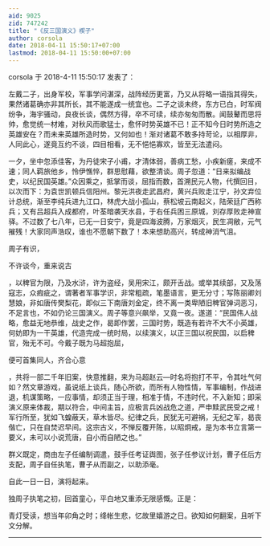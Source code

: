 ```yaml
---
aid: 9025
zid: 747242
title: "《反三国演义》楔子"
author: corsola
date: 2018-04-11 15:50:17+07:00
lastmod: 2018-04-11 15:50:00+07:00
---
```


corsola 于 2018-4-11 15:50:17 发表了：

左戴二子，出身军校，军事学问湛深，战阵经历更富，乃又从将略一语指其得失，果然诸葛确亦非其所长，其不能遂成一统宜也。二子之谈未终，东方已白，时军阀纷争，海宇骚动，良夜长谈，偶然方得，卒不可续，续亦匆匆而散。闻鼓鼙而思将帅，愈觉统一材难，对秋风而歌猛士，愈怀时势英雄不已！正不知今日时势所造之英雄安在？而未来英雄所造时势，又何如也！渐对诸葛不敢多持苛论，以相厚非，人同此心，遂竟互约不谈，四目相看，无不悒悒寡欢，皆至无法遣闷。

一夕，坐中忽添佳客，为丹徒宋子小甫，才清体弱，善病工愁，小疾新瘥，来成不速；同人羁旅他乡，怜伊憔悴，群思慰藉，欲整清谈。周子忽道：“日来拟编战史，以纪民国英雄。”众因乘之，抵掌而谈，屈指而数，首溯民元人物，代撰回目，以次而下：为袁世凯顿兵信阳州。黎元洪夜走武昌府，黄兴兵败走江宁，孙文弃位计总统，渐至李纯兵进九江口，林虎大战小孤山，蔡松坡云南起义，陆荣廷广西称兵；又有吕超兵入成都府，叶荃暗袭天水县，于右任兵困三原城，刘存厚败走神宣驿。不过数了七八年，已无一日安宁，竟是四海波腾，万家烟灭，民生凋敝，元气摧残！大家同声浩叹，谁也不愿朝下数了！本来想助高兴，转成神消气沮。

周子有识，

不许谈今，重来说古

，以稗官为限，乃及水浒，许为盗经，吴用宋江，颇开舌战。或举其续部，又及荡寇志，众瘕疵之，谓著者军事学识，非常粗疏，笔墨语言，更无分寸；写陈丽卿刘慧娘，非如唐传樊梨花，即似三下南唐刘金定，终不离一类卑陋旧稗官弹词恶习，不足言也，不如仍论三国演义。周子等意兴飙举，又竟一夜。遂道：“民国伟人战略，愈益无地恭维，战史之作，曷即作罢，三国时势，既造有若许不大不小英雄，何妨即为一干英雄，代造完成一统时局，以续演义，以正三国以祝民国，以启稗官，殆无不可。今戴子既为马超抱屈，

便可首集同人，齐合心意

，共将一部二千年旧案，快意推翻，来为马超赵云—时名将抱打不平，令其吐气何如？然文章游戏，虽说纸上谈兵，随心所欲，而所有人物性情，军事编制，作战进退，机谋策略，一应事情，却须正当于理，相准于情，不违时代，不入新知；即采演义原来体裁，期以符合，中间主旨，应极言兵凶战危之道，严申黩武民受之戒！军行所至，犹如飞蝗蔽天，草木皆尽。纪律之兵，民犹无可避祸，无纪之军，曷丧偕亡，只在自焚迟早间。这宗古义，不惮反覆开陈，以昭炯戒，是为本书立言第一要义，未可以小说荒唐，自小而自陋之也。”

群义既定，商由左子任编制调遣，鼓手任考证舆图，张子任参议计划，曹子任后方支配，周子自任执笔，曹子从而副之，以助添毫。

自此一日一日，演将起来。

独周子执笔之初，回首童心，平白地又重添无限感慨。正是：

青灯受读，想当年卯角之时；绛帐生悲，忆故里嬉游之日。欲知如何翻案，且听下文分解。

---

